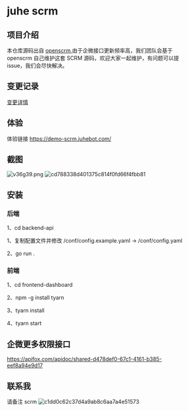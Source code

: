 # juhe scrm

## 项目介绍

本仓库源码出自 [openscrm](https://github.com/openscrm),由于企微接口更新频率高，我们团队会基于 openscrm 自己维护这套 SCRM 源码，欢迎大家一起维护，有问题可以提 issue，我们会尽快解决。

## 变更记录
[变更详情](CHANGELOG.md)

## 体验

体验链接 https://demo-scrm.juhebot.com/

## 截图

![v36g39.png](https://files.catbox.moe/v36g39.png)
![cd788338d401375c814f0fd66f4fbb81](https://github.com/Hanson/vbot/assets/10583423/034ce0fb-12c2-4ce0-8335-cf5132b17bca)

## 安装

### 后端

1、cd backend-api

1、复制配置文件并修改 /conf/config.example.yaml -> /conf/config.yaml

2、go run .

### 前端

1、cd frontend-dashboard

2、npm -g install tyarn

3、tyarn install

4、tyarn start

## 企微更多权限接口

https://apifox.com/apidoc/shared-d478def0-67c1-4161-b385-eef8a94e9d17

## 联系我
请备注 scrm
![c1dd0c62c37d4a9ab8c6aa7a4e51573](https://user-images.githubusercontent.com/10583423/220509100-a4ecf72e-5d98-41bb-bcbf-41f955c99ba4.jpg)
